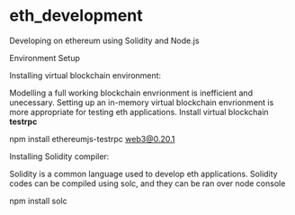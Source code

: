 # eth_development
Developing on ethereum using Solidity and Node.js

Environment Setup 

Installing virtual blockchain environment:

Modelling a full working blockchain envrionment is inefficient and unecessary. 
Setting up an in-memory virtual blockchain envrionment is more appropriate for testing eth applications.
Install virtual blockchain <b>testrpc</b>

npm install ethereumjs-testrpc web3@0.20.1

Installing Solidity compiler:

Solidity is a common language used to develop eth applications. 
Solidity codes can be compiled using solc, and they can be ran over node console

npm install solc 
